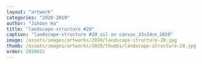 ```yaml
---
layout: "artwork"
categories: "2020-2019"
author: "Jihoon Ha"
title: "landscape-structure #20"
caption: "landscape-structure #20_oil on canvas_33×24㎝_2020"
image: /assets/images/artworks/2020/landscape-structure-20.jpg
thumb: /assets/images/artworks/2020/thumbs/landscape-structure-20.jpg
order: 2020012
---
```


